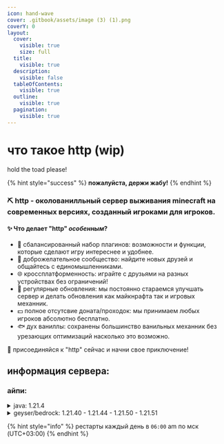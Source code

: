 ```yaml
---
icon: hand-wave
cover: .gitbook/assets/image (3) (1).png
coverY: 0
layout:
  cover:
    visible: true
    size: full
  title:
    visible: true
  description:
    visible: false
  tableOfContents:
    visible: true
  outline:
    visible: true
  pagination:
    visible: true
---
```


# что такое http (wip)

hold the toad please!

{% hint style="success" %}
**пожалуйста, держи жабу!**
{% endhint %}

### ⛏️ http - околованилльный сервер выживания minecraft на современных версиях, созданный игроками для игроков.

#### ✨ Что делает "http" _особенным_?

* 🔧 сбалансированный набор плагинов: возможности и функции, которые сделают игру интереснее и удобнее.
* 🤝 доброжелательное сообщество: найдите новых друзей и общайтесь с единомышленниками.
* 🌐 кроссплатформенность: играйте с друзьями на разных устройствах без ограничений!
* 🥳 регулярные обновления: мы постоянно стараемся улучшать сервер и делать обновления как майкнрафта так и игровых механник.
* 💵 полное отсутсвие доната/проходок: мы принимаем любых игроков абсолютно бесплатно.
* 🐟 дух ваниллы: сохранены большинство ванильных механник без урезающих оптимизаций насколько это возможно.

🚀 присоединяйся к "http" сейчас и начни свое приключение!

## информация сервера:

### айпи:

<details>

<summary>java: 1.21.4</summary>

ip: `http.ethrne.com`

</details>

<details>

<summary>geyser/bedrock: 1.21.40 - 1.21.44 - 1.21.50 - 1.21.51</summary>

ip: `http.ethrne.com`

port: `3333`

</details>

{% hint style="info" %}
рестарты каждый день в `06:00` am по мск (UTC+03:00)
{% endhint %}
